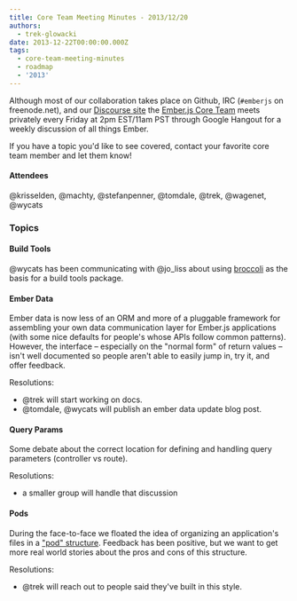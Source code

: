 ```yaml
---
title: Core Team Meeting Minutes - 2013/12/20
authors:
  - trek-glowacki
date: 2013-12-22T00:00:00.000Z
tags:
  - core-team-meeting-minutes
  - roadmap
  - '2013'
---
```



Although most of our collaboration takes place on Github, IRC
(`#emberjs` on freenode.net), and our [Discourse site](http://discuss.emberjs.com/)
the [Ember.js Core Team](/team) meets privately every
Friday at 2pm EST/11am PST through Google Hangout for a weekly
discussion of all things Ember.

If you have a topic you'd like to see covered, contact your favorite
core team member and let them know!

#### Attendees

@krisselden, @machty, @stefanpenner, @tomdale, @trek, @wagenet, @wycats

### Topics

#### Build Tools

@wycats has been communicating with @jo_liss about using
[broccoli](https://github.com/joliss/broccoli/) as the basis for a build tools package.

#### Ember Data

Ember data is now less of an ORM and more of a pluggable framework for assembling
your own data communication layer for Ember.js applications (with some nice defaults for
people's whose APIs follow common patterns). However, the interface – especially on the
"normal form" of return values – isn't well documented so people aren't able to easily jump in,
try it, and offer feedback.

Resolutions:
  
* @trek will start working on docs.
* @tomdale, @wycats will publish an ember data update blog post.

#### Query Params

Some debate about the correct location for defining and handling query parameters
(controller vs route).

Resolutions:
  
* a smaller group will handle that discussion

#### Pods

During the face-to-face we floated the idea of organizing an application's files in a
["pod" structure](/blog/2013/12/17/whats-coming-in-ember-in-2014.html#toc_pod-directory-structure).
Feedback has been positive, but we want to get more real world stories about the pros and cons of
this structure.

Resolutions:

* @trek will reach out to people said they've built in this style.
